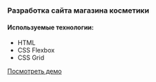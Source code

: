 ### Разработка сайта магазина косметики

#### Используемые технологии:
* HTML
* CSS Flexbox
* CSS Grid

[Посмотреть демо](https://anastasyazhuk.github.io/shop/)
